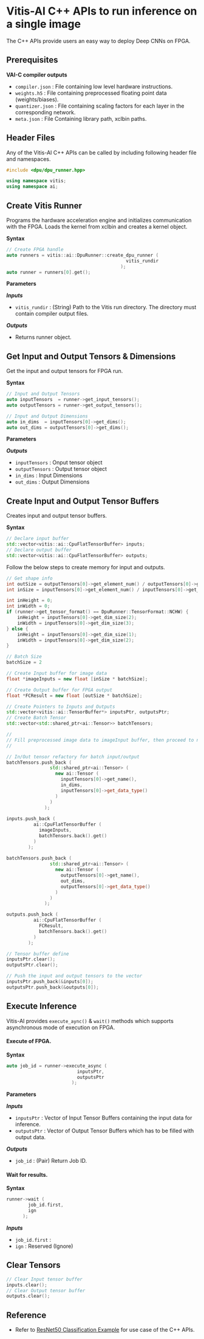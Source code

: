 # Vitis-AI C++ APIs to run inference on a single image

The C++ APIs provide users an easy way to deploy Deep CNNs on FPGA.

## Prerequisites

**VAI-C compiler outputs**
  - `compiler.json` : File containing low level hardware instructions.
  - `weights.h5` : File containing preprocessed floating point data (weights/biases).
  - `quantizer.json` : File containing scaling factors for each layer in the corresponding network.
  - `meta.json` : File Containing library path, xclbin paths.

## Header Files

Any of the Vitis-AI C++ APIs can be called by including following header file and namespaces.

```c++
#include <dpu/dpu_runner.hpp>

using namespace vitis;
using namespace ai;
```

## Create Vitis Runner

Programs the hardware acceleration engine and initializes communication with the FPGA. Loads the kernel from xclbin and creates a kernel object.

**Syntax**
```c++
// Create FPGA handle
auto runners = vitis::ai::DpuRunner::create_dpu_runner (
                                            vitis_rundir
                                          );
auto runner = runners[0].get();
```
**Parameters**

***Inputs***
 - `vitis_rundir`	: (String) Path to the Vitis run directory. The directory must contain compiler output files.

***Outputs***
 - Returns runner object.

## Get Input and Output Tensors & Dimensions

Get the input and output tensors for FPGA run.

**Syntax**
```c++
// Input and Output Tensors
auto inputTensors  = runner->get_input_tensors();
auto outputTensors = runner->get_output_tensors();

// Input and Output Dimensions
auto in_dims  = inputTensors[0]->get_dims();
auto out_dims = outputTensors[0]->get_dims();
```

**Parameters**

***Outputs***
 - `inputTensors` : Onput tensor object
 - `outputTensors` : Output tensor object
 - `in_dims` : Input Dimensions
 - `out_dims` : Output Dimensions 

## Create Input and Output Tensor Buffers

Creates input and output tensor buffers.

**Syntax**
```c++
// Declare input buffer
std::vector<vitis::ai::CpuFlatTensorBuffer> inputs;
// Declare output buffer
std::vector<vitis::ai::CpuFlatTensorBuffer> outputs;
```
Follow the below steps to create memory for input and outputs.

```c++
// Get shape info
int outSize = outputTensors[0]->get_element_num() / outputTensors[0]->get_dim_size(0);
int inSize = inputTensors[0]->get_element_num() / inputTensors[0]->get_dim_size(0);

int inHeight = 0;
int inWidth = 0;
if (runner->get_tensor_format() == DpuRunner::TensorFormat::NCHW) {
    inHeight = inputTensors[0]->get_dim_size(2);
    inWidth = inputTensors[0]->get_dim_size(3);
} else {
    inHeight = inputTensors[0]->get_dim_size(1);
    inWidth = inputTensors[0]->get_dim_size(2);
}

// Batch Size
batchSize = 2

// Create Input buffer for image data
float *imageInputs = new float [inSize * batchSize];

// Create Output buffer for FPGA output
float *FCResult = new float [outSize * batchSize];

// Create Pointers to Inputs and Outputs 
std::vector<vitis::ai::TensorBuffer*> inputsPtr, outputsPtr;
// Create Batch Tensor
std::vector<std::shared_ptr<ai::Tensor>> batchTensors;

//
// Fill preprocessed image data to imageInput buffer, then proceed to next step.
//

// In/Out tensor refactory for batch input/output
batchTensors.push_back (
                std::shared_ptr<ai::Tensor> ( 
                  new ai::Tensor (
                    inputTensors[0]->get_name(),
                    in_dims, 
                    inputTensors[0]->get_data_type()
                  )
                )
              );
                
inputs.push_back (
          ai::CpuFlatTensorBuffer ( 
            imageInputs,
            batchTensors.back().get()
          )
        );
        
batchTensors.push_back (
                std::shared_ptr<ai::Tensor> (
                  new ai::Tensor (
                    outputTensors[0]->get_name(),
                    out_dims,
                    outputTensors[0]->get_data_type()
                  )
                )
              );

outputs.push_back (
          ai::CpuFlatTensorBuffer (
            FCResult, 
            batchTensors.back().get()
          )
        );

// Tensor buffer define
inputsPtr.clear();
outputsPtr.clear();

// Push the input and output tensors to the vector
inputsPtr.push_back(&inputs[0]);
outputsPtr.push_back(&outputs[0]);
```

## Execute Inference

Vitis-AI provides `execute_aync()` & `wait()` methods which supports asynchronous mode of execution on FPGA.

#### Execute of FPGA.

**Syntax**
```c++
auto job_id = runner->execute_async (
                          inputsPtr, 
                          outputsPtr
                        );
```

**Parameters**

***Inputs***
 - `inputsPtr` : Vector of Input Tensor Buffers containing the input data for inference.
 - `outputsPtr` : Vector of Output Tensor Buffers which has to be filled with output data.

***Outputs***
- `job_id` : (Pair) Return Job ID.


#### Wait for results.

**Syntax**
```c++
runner->wait (
        job_id.first, 
        ign
      );
```

***Inputs*** 
 - `job_id.first` : 
 - `ign` : Reserved (Ignore)  

## Clear Tensors

```c++
// Clear Input tensor buffer
inputs.clear();
// Clear Output tensor buffer
outputs.clear();
```

## Reference

- Refer to <a href="../examples/vitis_ai_alveo_samples/resnet50/src/main.cc">ResNet50 Classification Example</a> for use case of the C++ APIs. 
